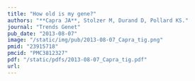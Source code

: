 ```yaml
---
title: "How old is my gene?"
authors: "**Capra JA**, Stolzer M, Durand D, Pollard KS."
journal: "Trends Genet"
pub_date: "2013-08-07"
image: "/static/img/pub/2013-08-07_Capra_tig.png"
pmid: "23915718"
pmcid: "PMC3812327"
pdf: "/static/pdfs/2013-08-07_Capra_tig.pdf"
url: 
---
```

